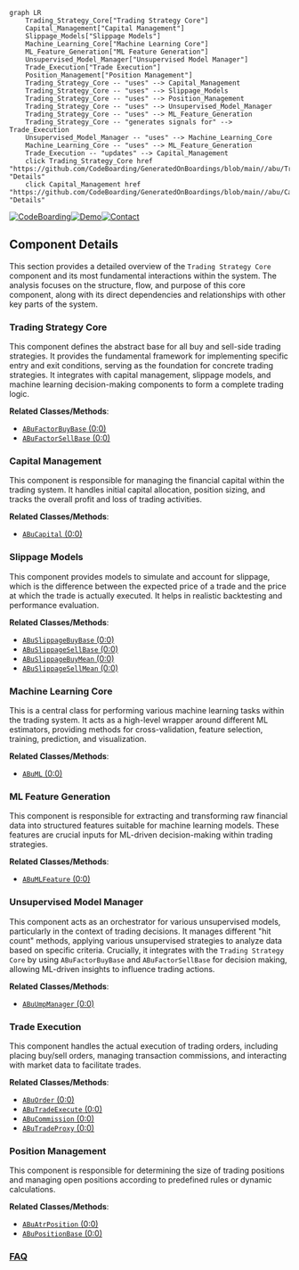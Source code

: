 ```mermaid
graph LR
    Trading_Strategy_Core["Trading Strategy Core"]
    Capital_Management["Capital Management"]
    Slippage_Models["Slippage Models"]
    Machine_Learning_Core["Machine Learning Core"]
    ML_Feature_Generation["ML Feature Generation"]
    Unsupervised_Model_Manager["Unsupervised Model Manager"]
    Trade_Execution["Trade Execution"]
    Position_Management["Position Management"]
    Trading_Strategy_Core -- "uses" --> Capital_Management
    Trading_Strategy_Core -- "uses" --> Slippage_Models
    Trading_Strategy_Core -- "uses" --> Position_Management
    Trading_Strategy_Core -- "uses" --> Unsupervised_Model_Manager
    Trading_Strategy_Core -- "uses" --> ML_Feature_Generation
    Trading_Strategy_Core -- "generates signals for" --> Trade_Execution
    Unsupervised_Model_Manager -- "uses" --> Machine_Learning_Core
    Machine_Learning_Core -- "uses" --> ML_Feature_Generation
    Trade_Execution -- "updates" --> Capital_Management
    click Trading_Strategy_Core href "https://github.com/CodeBoarding/GeneratedOnBoardings/blob/main//abu/Trading_Strategy_Core.md" "Details"
    click Capital_Management href "https://github.com/CodeBoarding/GeneratedOnBoardings/blob/main//abu/Capital_Management.md" "Details"
```
[![CodeBoarding](https://img.shields.io/badge/Generated%20by-CodeBoarding-9cf?style=flat-square)](https://github.com/CodeBoarding/CodeBoarding)[![Demo](https://img.shields.io/badge/Try%20our-Demo-blue?style=flat-square)](https://www.codeboarding.org/demo)[![Contact](https://img.shields.io/badge/Contact%20us%20-%20contact@codeboarding.org-lightgrey?style=flat-square)](mailto:contact@codeboarding.org)

## Component Details

This section provides a detailed overview of the `Trading Strategy Core` component and its most fundamental interactions within the system. The analysis focuses on the structure, flow, and purpose of this core component, along with its direct dependencies and relationships with other key parts of the system.

### Trading Strategy Core
This component defines the abstract base for all buy and sell-side trading strategies. It provides the fundamental framework for implementing specific entry and exit conditions, serving as the foundation for concrete trading strategies. It integrates with capital management, slippage models, and machine learning decision-making components to form a complete trading logic.


**Related Classes/Methods**:

- <a href="https://github.com/bbfamily/abu/blob/master/abupy/FactorBuyBu/ABuFactorBuyBase.py#L0-L0" target="_blank" rel="noopener noreferrer">`ABuFactorBuyBase` (0:0)</a>
- <a href="https://github.com/bbfamily/abu/blob/master/abupy/FactorSellBu/ABuFactorSellBase.py#L0-L0" target="_blank" rel="noopener noreferrer">`ABuFactorSellBase` (0:0)</a>


### Capital Management
This component is responsible for managing the financial capital within the trading system. It handles initial capital allocation, position sizing, and tracks the overall profit and loss of trading activities.


**Related Classes/Methods**:

- <a href="https://github.com/bbfamily/abu/blob/master/abupy/TradeBu/ABuCapital.py#L0-L0" target="_blank" rel="noopener noreferrer">`ABuCapital` (0:0)</a>


### Slippage Models
This component provides models to simulate and account for slippage, which is the difference between the expected price of a trade and the price at which the trade is actually executed. It helps in realistic backtesting and performance evaluation.


**Related Classes/Methods**:

- <a href="https://github.com/bbfamily/abu/blob/master/abupy/SlippageBu/ABuSlippageBuyBase.py#L0-L0" target="_blank" rel="noopener noreferrer">`ABuSlippageBuyBase` (0:0)</a>
- <a href="https://github.com/bbfamily/abu/blob/master/abupy/SlippageBu/ABuSlippageSellBase.py#L0-L0" target="_blank" rel="noopener noreferrer">`ABuSlippageSellBase` (0:0)</a>
- <a href="https://github.com/bbfamily/abu/blob/master/abupy/SlippageBu/ABuSlippageBuyMean.py#L0-L0" target="_blank" rel="noopener noreferrer">`ABuSlippageBuyMean` (0:0)</a>
- <a href="https://github.com/bbfamily/abu/blob/master/abupy/SlippageBu/ABuSlippageSellMean.py#L0-L0" target="_blank" rel="noopener noreferrer">`ABuSlippageSellMean` (0:0)</a>


### Machine Learning Core
This is a central class for performing various machine learning tasks within the trading system. It acts as a high-level wrapper around different ML estimators, providing methods for cross-validation, feature selection, training, prediction, and visualization.


**Related Classes/Methods**:

- <a href="https://github.com/bbfamily/abu/blob/master/abupy/MLBu/ABuML.py#L0-L0" target="_blank" rel="noopener noreferrer">`ABuML` (0:0)</a>


### ML Feature Generation
This component is responsible for extracting and transforming raw financial data into structured features suitable for machine learning models. These features are crucial inputs for ML-driven decision-making within trading strategies.


**Related Classes/Methods**:

- <a href="https://github.com/bbfamily/abu/blob/master/abupy/TradeBu/ABuMLFeature.py#L0-L0" target="_blank" rel="noopener noreferrer">`ABuMLFeature` (0:0)</a>


### Unsupervised Model Manager
This component acts as an orchestrator for various unsupervised models, particularly in the context of trading decisions. It manages different "hit count" methods, applying various unsupervised strategies to analyze data based on specific criteria. Crucially, it integrates with the `Trading Strategy Core` by using `ABuFactorBuyBase` and `ABuFactorSellBase` for decision making, allowing ML-driven insights to influence trading actions.


**Related Classes/Methods**:

- <a href="https://github.com/bbfamily/abu/blob/master/abupy/UmpBu/ABuUmpManager.py#L0-L0" target="_blank" rel="noopener noreferrer">`ABuUmpManager` (0:0)</a>


### Trade Execution
This component handles the actual execution of trading orders, including placing buy/sell orders, managing transaction commissions, and interacting with market data to facilitate trades.


**Related Classes/Methods**:

- <a href="https://github.com/bbfamily/abu/blob/master/abupy/TradeBu/ABuOrder.py#L0-L0" target="_blank" rel="noopener noreferrer">`ABuOrder` (0:0)</a>
- <a href="https://github.com/bbfamily/abu/blob/master/abupy/TradeBu/ABuTradeExecute.py#L0-L0" target="_blank" rel="noopener noreferrer">`ABuTradeExecute` (0:0)</a>
- <a href="https://github.com/bbfamily/abu/blob/master/abupy/TradeBu/ABuCommission.py#L0-L0" target="_blank" rel="noopener noreferrer">`ABuCommission` (0:0)</a>
- <a href="https://github.com/bbfamily/abu/blob/master/abupy/TradeBu/ABuTradeProxy.py#L0-L0" target="_blank" rel="noopener noreferrer">`ABuTradeProxy` (0:0)</a>


### Position Management
This component is responsible for determining the size of trading positions and managing open positions according to predefined rules or dynamic calculations.


**Related Classes/Methods**:

- <a href="https://github.com/bbfamily/abu/blob/master/abupy/BetaBu/ABuAtrPosition.py#L0-L0" target="_blank" rel="noopener noreferrer">`ABuAtrPosition` (0:0)</a>
- <a href="https://github.com/bbfamily/abu/blob/master/abupy/BetaBu/ABuPositionBase.py#L0-L0" target="_blank" rel="noopener noreferrer">`ABuPositionBase` (0:0)</a>




### [FAQ](https://github.com/CodeBoarding/GeneratedOnBoardings/tree/main?tab=readme-ov-file#faq)